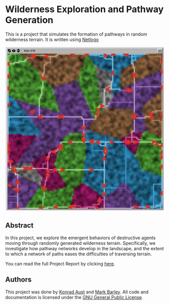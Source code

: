 # Wilderness Exploration and Pathway Generation

This is a project that simulates the formation of pathways in random wilderness terrain. It is written using [Netlogo](https://ccl.northwestern.edu/netlogo/)

![Demo Image](https://raw.githubusercontent.com/Ironykins/wilderness-pathways/master/report/image/results4.png)


## Abstract

In this project, we explore the emergent behaviors of destructive agents moving through randomly generated wilderness terrain. Specifically, we investigate how pathway networks develop in the landscape, and the extent to which a network of paths eases the difficulties of traversing terrain.

You can read the full Project Report by clicking [here](https://github.com/Ironykins/wilderness-pathways/blob/master/report/wilderness_pathways.pdf).

## Authors

This project was done by [Konrad Aust](https://github.com/Ironykins) and [Mark Barley](https://github.com/Mbarley). All code and documentation is licensed under the [GNU General Public License](https://github.com/Ironykins/wilderness-pathways/blob/master/LICENSE).
